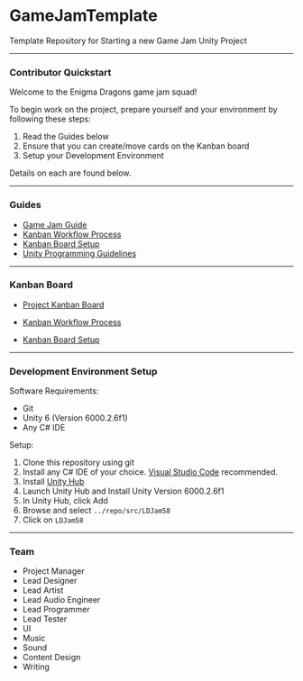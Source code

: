 # GameJamTemplate

Template Repository for Starting a new Game Jam Unity Project

----

### Contributor Quickstart

Welcome to the Enigma Dragons game jam squad! 

To begin work on the project, prepare yourself and your environment by following these steps:
1. Read the Guides below
2. Ensure that you can create/move cards on the Kanban board
3. Setup your Development Environment

Details on each are found below.

----

### Guides

- [Game Jam Guide](./guides/game-jam-guide.md)
- [Kanban Workflow Process](./guides/kanban-workflow-guide.md)
- [Kanban Board Setup](./guide/kanban-board-guide.md)
- [Unity Programming Guidelines](./guides/unity-design-guidelines.md)

----

### Kanban Board

- [Project Kanban Board](https://zube.io/enigmadragons/ldjam58/w/kanban/kanban)

- [Kanban Workflow Process](./guides/kanban-workflow-guide.md)
- [Kanban Board Setup](./guide/kanban-board-guide.md)

----

### Development Environment Setup

Software Requirements:
- Git
- Unity 6 (Version 6000.2.6f1)
- Any C# IDE

Setup:
1. Clone this repository using git
2. Install any C# IDE of your choice. [Visual Studio Code](https://code.visualstudio.com/) recommended.
3. Install [Unity Hub](https://unity3d.com/get-unity/download)
4. Launch Unity Hub and Install Unity Version 6000.2.6f1
5. In Unity Hub, click Add
6. Browse and select `../repo/src/LDJam58`
7. Click on `LDJam58`

----

### Team

- Project Manager
- Lead Designer
- Lead Artist
- Lead Audio Engineer
- Lead Programmer
- Lead Tester
- UI
- Music
- Sound
- Content Design
- Writing
